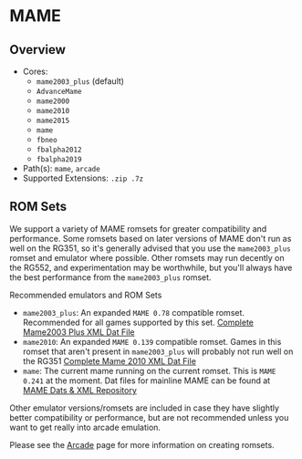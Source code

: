 # MAME

## Overview

- Cores:
  - `mame2003_plus` (default)
  - `AdvanceMame`
  - `mame2000`
  - `mame2010`
  - `mame2015`
  - `mame`
  - `fbneo`
  - `fbalpha2012`
  - `fbalpha2019`
- Path(s): `mame`, `arcade`
- Supported Extensions: `.zip .7z`

## ROM Sets

We support a variety of MAME romsets for greater compatibility and performance. Some romsets based on later versions of MAME don't run as well on the RG351, so it's generally advised that you use the `mame2003_plus` romset and emulator where possible. Other romsets may run decently on the RG552, and experimentation may be worthwhile, but you'll always have the best performance from the `mame2003_plus` romset.

Recommended emulators and ROM Sets
- `mame2003_plus`: An expanded `MAME 0.78` compatible romset. Recommended for all games supported by this set. [Complete Mame2003 Plus XML Dat File](https://raw.githubusercontent.com/libretro/mame2003-plus-libretro/master/metadata/mame2003-plus.xml)
- `mame2010`: An expanded `MAME 0.139` compatible romset. Games in this romset that aren't present in `mame2003_plus` will probably not run well on the RG351 [Complete Mame 2010 XML Dat File](https://raw.githubusercontent.com/libretro/mame2010-libretro/master/metadata/mame2010.xml)
- `mame`: The current mame running on the current romset. This is `MAME 0.241` at the moment. Dat files for mainline MAME can be found at [MAME Dats & XML Repository](https://www.progettosnaps.net/dats/MAME/)

Other emulator versions/romsets are included in case they have slightly better compatibility or performance, but are not recommended unless you want to get really into arcade emulation.

Please see the [Arcade](Arcade) page for more information on creating romsets.
